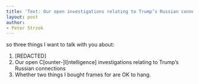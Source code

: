 ```yaml
---
title: 'Text: Our open investigations relating to Trump’s Russian connections'
layout: post
author:
- Peter Strzok
---
```


so three things I want to talk with you about:

1. [REDACTED]
2. Our open C[ounter-]I[ntelligence] investigations relating to Trump’s Russian connections
3. Whether two things I bought frames for are OK to hang.
